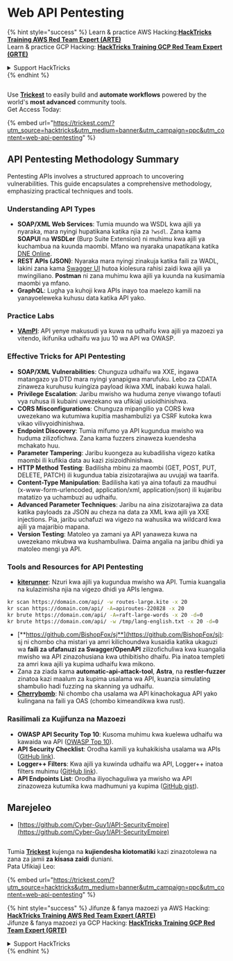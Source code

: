 # Web API Pentesting

{% hint style="success" %}
Learn & practice AWS Hacking:<img src="../../.gitbook/assets/arte.png" alt="" data-size="line">[**HackTricks Training AWS Red Team Expert (ARTE)**](https://training.hacktricks.xyz/courses/arte)<img src="../../.gitbook/assets/arte.png" alt="" data-size="line">\
Learn & practice GCP Hacking: <img src="../../.gitbook/assets/grte.png" alt="" data-size="line">[**HackTricks Training GCP Red Team Expert (GRTE)**<img src="../../.gitbook/assets/grte.png" alt="" data-size="line">](https://training.hacktricks.xyz/courses/grte)

<details>

<summary>Support HackTricks</summary>

* Check the [**subscription plans**](https://github.com/sponsors/carlospolop)!
* **Join the** 💬 [**Discord group**](https://discord.gg/hRep4RUj7f) or the [**telegram group**](https://t.me/peass) or **follow** us on **Twitter** 🐦 [**@hacktricks\_live**](https://twitter.com/hacktricks\_live)**.**
* **Share hacking tricks by submitting PRs to the** [**HackTricks**](https://github.com/carlospolop/hacktricks) and [**HackTricks Cloud**](https://github.com/carlospolop/hacktricks-cloud) github repos.

</details>
{% endhint %}

<figure><img src="../../.gitbook/assets/image (48).png" alt=""><figcaption></figcaption></figure>

Use [**Trickest**](https://trickest.com/?utm\_source=hacktricks\&utm\_medium=text\&utm\_campaign=ppc\&utm\_term=trickest\&utm\_content=web-api-pentesting) to easily build and **automate workflows** powered by the world's **most advanced** community tools.\
Get Access Today:

{% embed url="https://trickest.com/?utm_source=hacktricks&utm_medium=banner&utm_campaign=ppc&utm_content=web-api-pentesting" %}

## API Pentesting Methodology Summary

Pentesting APIs involves a structured approach to uncovering vulnerabilities. This guide encapsulates a comprehensive methodology, emphasizing practical techniques and tools.

### **Understanding API Types**

* **SOAP/XML Web Services**: Tumia muundo wa WSDL kwa ajili ya nyaraka, mara nyingi hupatikana katika njia za `?wsdl`. Zana kama **SOAPUI** na **WSDLer** (Burp Suite Extension) ni muhimu kwa ajili ya kuchambua na kuunda maombi. Mfano wa nyaraka unapatikana katika [DNE Online](http://www.dneonline.com/calculator.asmx).
* **REST APIs (JSON)**: Nyaraka mara nyingi zinakuja katika faili za WADL, lakini zana kama [Swagger UI](https://swagger.io/tools/swagger-ui/) hutoa kiolesura rahisi zaidi kwa ajili ya mwingiliano. **Postman** ni zana muhimu kwa ajili ya kuunda na kusimamia maombi ya mfano.
* **GraphQL**: Lugha ya kuhoji kwa APIs inayo toa maelezo kamili na yanayoeleweka kuhusu data katika API yako.

### **Practice Labs**

* [**VAmPI**](https://github.com/erev0s/VAmPI): API yenye makusudi ya kuwa na udhaifu kwa ajili ya mazoezi ya vitendo, ikifunika udhaifu wa juu 10 wa API wa OWASP.

### **Effective Tricks for API Pentesting**

* **SOAP/XML Vulnerabilities**: Chunguza udhaifu wa XXE, ingawa matangazo ya DTD mara nyingi yanapigwa marufuku. Lebo za CDATA zinaweza kuruhusu kuingiza payload ikiwa XML inabaki kuwa halali.
* **Privilege Escalation**: Jaribu mwisho wa huduma zenye viwango tofauti vya ruhusa ili kubaini uwezekano wa ufikiaji usioidhinishwa.
* **CORS Misconfigurations**: Chunguza mipangilio ya CORS kwa uwezekano wa kutumiwa kupitia mashambulizi ya CSRF kutoka kwa vikao vilivyoidhinishwa.
* **Endpoint Discovery**: Tumia mifumo ya API kugundua mwisho wa huduma zilizofichwa. Zana kama fuzzers zinaweza kuendesha mchakato huu.
* **Parameter Tampering**: Jaribu kuongeza au kubadilisha vigezo katika maombi ili kufikia data au kazi zisizoidhinishwa.
* **HTTP Method Testing**: Badilisha mbinu za maombi (GET, POST, PUT, DELETE, PATCH) ili kugundua tabia zisizotarajiwa au uvujaji wa taarifa.
* **Content-Type Manipulation**: Badilisha kati ya aina tofauti za maudhui (x-www-form-urlencoded, application/xml, application/json) ili kujaribu matatizo ya uchambuzi au udhaifu.
* **Advanced Parameter Techniques**: Jaribu na aina zisizotarajiwa za data katika payloads za JSON au cheza na data za XML kwa ajili ya XXE injections. Pia, jaribu uchafuzi wa vigezo na wahusika wa wildcard kwa ajili ya majaribio mapana.
* **Version Testing**: Matoleo ya zamani ya API yanaweza kuwa na uwezekano mkubwa wa kushambuliwa. Daima angalia na jaribu dhidi ya matoleo mengi ya API.

### **Tools and Resources for API Pentesting**

* [**kiterunner**](https://github.com/assetnote/kiterunner): Nzuri kwa ajili ya kugundua mwisho wa API. Tumia kuangalia na kulazimisha njia na vigezo dhidi ya APIs lengwa.
```bash
kr scan https://domain.com/api/ -w routes-large.kite -x 20
kr scan https://domain.com/api/ -A=apiroutes-220828 -x 20
kr brute https://domain.com/api/ -A=raft-large-words -x 20 -d=0
kr brute https://domain.com/api/ -w /tmp/lang-english.txt -x 20 -d=0
```
* [**https://github.com/BishopFox/sj**](https://github.com/BishopFox/sj): sj ni chombo cha mistari ya amri kilichoundwa kusaidia katika ukaguzi wa **faili za ufafanuzi za Swagger/OpenAPI** zilizofichuliwa kwa kuangalia mwisho wa API zinazohusiana kwa uthibitisho dhaifu. Pia inatoa templeti za amri kwa ajili ya kupima udhaifu kwa mikono.
* Zana za ziada kama **automatic-api-attack-tool**, **Astra**, na **restler-fuzzer** zinatoa kazi maalum za kupima usalama wa API, kuanzia simulating shambulio hadi fuzzing na skanning ya udhaifu.
* [**Cherrybomb**](https://github.com/blst-security/cherrybomb): Ni chombo cha usalama wa API kinachokagua API yako kulingana na faili ya OAS (chombo kimeandikwa kwa rust).

### **Rasilimali za Kujifunza na Mazoezi**

* **OWASP API Security Top 10**: Kusoma muhimu kwa kuelewa udhaifu wa kawaida wa API ([OWASP Top 10](https://github.com/OWASP/API-Security/blob/master/2019/en/dist/owasp-api-security-top-10.pdf)).
* **API Security Checklist**: Orodha kamili ya kuhakikisha usalama wa APIs ([GitHub link](https://github.com/shieldfy/API-Security-Checklist)).
* **Logger++ Filters**: Kwa ajili ya kuwinda udhaifu wa API, Logger++ inatoa filters muhimu ([GitHub link](https://github.com/bnematzadeh/LoggerPlusPlus-API-Filters)).
* **API Endpoints List**: Orodha iliyochaguliwa ya mwisho wa API zinazoweza kutumika kwa madhumuni ya kupima ([GitHub gist](https://gist.github.com/yassineaboukir/8e12adefbd505ef704674ad6ad48743d)).

## Marejeleo

* [https://github.com/Cyber-Guy1/API-SecurityEmpire](https://github.com/Cyber-Guy1/API-SecurityEmpire)

<figure><img src="../../.gitbook/assets/image (48).png" alt=""><figcaption></figcaption></figure>

Tumia [**Trickest**](https://trickest.com/?utm\_source=hacktricks\&utm\_medium=text\&utm\_campaign=ppc\&utm\_term=trickest\&utm\_content=web-api-pentesting) kujenga na **kujiendesha kiotomatiki** kazi zinazotolewa na zana za jamii **za kisasa zaidi** duniani.\
Pata Ufikiaji Leo:

{% embed url="https://trickest.com/?utm_source=hacktricks&utm_medium=banner&utm_campaign=ppc&utm_content=web-api-pentesting" %}

{% hint style="success" %}
Jifunze & fanya mazoezi ya AWS Hacking:<img src="../../.gitbook/assets/arte.png" alt="" data-size="line">[**HackTricks Training AWS Red Team Expert (ARTE)**](https://training.hacktricks.xyz/courses/arte)<img src="../../.gitbook/assets/arte.png" alt="" data-size="line">\
Jifunze & fanya mazoezi ya GCP Hacking: <img src="../../.gitbook/assets/grte.png" alt="" data-size="line">[**HackTricks Training GCP Red Team Expert (GRTE)**<img src="../../.gitbook/assets/grte.png" alt="" data-size="line">](https://training.hacktricks.xyz/courses/grte)

<details>

<summary>Support HackTricks</summary>

* Angalia [**mpango wa usajili**](https://github.com/sponsors/carlospolop)!
* **Jiunge na** 💬 [**kikundi cha Discord**](https://discord.gg/hRep4RUj7f) au [**kikundi cha telegram**](https://t.me/peass) au **tufuatilie** kwenye **Twitter** 🐦 [**@hacktricks\_live**](https://twitter.com/hacktricks\_live)**.**
* **Shiriki mbinu za udukuzi kwa kuwasilisha PRs kwa** [**HackTricks**](https://github.com/carlospolop/hacktricks) na [**HackTricks Cloud**](https://github.com/carlospolop/hacktricks-cloud) repos za github.

</details>
{% endhint %}
